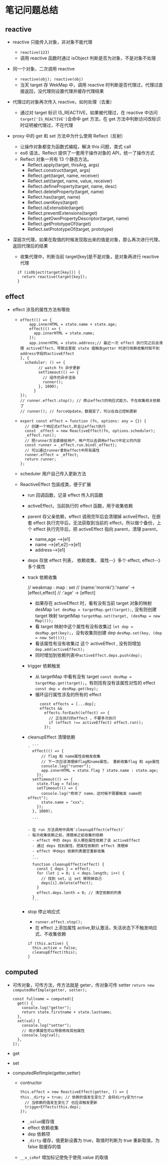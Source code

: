# 笔记问题总结

## reactive

- reactive 只能传入对象，非对象不能代理

  - `reactive(123)`
  - 调用 reactive 函数时通过 isObject 判断是否为对象，不是对象不处理

- 同一个对象，二次调用 reactive

  - `reactive(obj); reactive(obj)`
  - 当天 target 存 WekMap 中，调用 reactive 时判断是否代理过，代理过直接返回，没代理则设置代理并缓存代理结果

- 代理过的对象再次传入 reactive，如何处理（去重）

  - 通过对 target 标识 IS_REACTIVE，如果被代理过，在 reactive 中访问 `target['IS_REACTIVE']`会命中 get 方法，在 get 方法中判断访问改标识时证明被代理过，不在代理

- proxy 中的 get 和 set 方法中为什么使用 Reflect（反射）

  - 让操作对象都变为函数式编程，解决 this 问题，类式 call
  - es6 语法，Reflect 提供了一套用于操作对象的 API，统一了操作方式
  - Reflect 对象一共有 13 个静态方法。
    - Reflect.apply(target, thisArg, args)
    - Reflect.construct(target, args)
    - Reflect.get(target, name, receiver)
    - Reflect.set(target, name, value, receiver)
    - Reflect.defineProperty(target, name, desc)
    - Reflect.deleteProperty(target, name)
    - Reflect.has(target, name)
    - Reflect.ownKeys(target)
    - Reflect.isExtensible(target)
    - Reflect.preventExtensions(target)
    - Reflect.getOwnPropertyDescriptor(target, name)
    - Reflect.getPrototypeOf(target)
    - Reflect.setPrototypeOf(target, prototype)

- 深层次代理，如果在取值的时候发现取出来的值是对象，那么再次进行代理，返回代理后的结果
  - 收集代理中，判断当前 target[key]是不是对象，是对象再进行 reactive 代理
  ```
    if (isObject(target[key])) {
      return reactive(target[key]);
    }
  ```

## effect

- effect 涉及的属性方法有哪些

  - ```
    effect(() => {
        app.innerHTML = state.name + state.age;
        effect(() => {
          app.innerHTML = state.name;
        });
        app.innerHTML = state.address;// 最近一次 effect 执行完之后会清理 activeEffect，导致这里取 state 值触发getter 时进行依赖收集时取不到 address字段的activeEffect
    }, {
      scheduler: () => {
            // watch fn 异步更新
            setTimeout(() => {
              // 组件的异步渲染
              runner();
            }, 1000);
          }
    });
    // runner.effect.stop(); // 停止effect的响应式能力，不在收集相关依赖了
    // runner(); // forceUpdate，数据变了，可以在自己控制更新
    ```
  - ```
    export const effect = function (fn, options: any = {}) {
      // 创建一个响应式effect,并且让effect执行
      const _effect = new ReactiveEffect(fn, options.scheduler);
      _effect.run();
      // 把runner方法直接给用户，用户可以去调用effect中定义的内容
      const runner = _effect.run.bind(_effect);
      // 可以通过runner拿到effect中所有属性
      runner.effect = _effect;
      return runner;
    };
    ```

  - scheduler 用户自己传入更新方法

  - ReactiveEffect 包装成类，便于扩展

    - run 回调函数，记录 effect 传入的函数

    - activeEffect，当前执行的 effect 函数，用于收集依赖

    - parent 存父亲依赖，effect 调用完毕后会清理掉 activeEffect，在嵌套 effect 执行完毕后，无法获取到当前的 effect，所以做个备份，上个 effect 执行完毕后，把 activeEffect 指向 parent，清理 parent，

      - name,age -->[e1]
      - name -->[e1,e2]-->[e1]
      - address-->[e1]

    - deps 存放 effect 列表， 依赖收集， 属性--》多个 effect, effect--》多个属性

    - track 依赖收集

      // weakmap : map : set
      // {name:'mornki'}:'name' -> [effect,effect]
      // :'age' -> [effect]

      - 如果存在 activeEffect 时，看有没有当前 target 对象的映射 desMap `let desMap = targetMap.get(target);`, 没有则创建 target 映射 targetMap `targetMap.set(target, (desMap = new Map()));`
      - 看 target 映射中这个属性有没有收集过 `let dep = desMap.get(key);`，没有收集则创建 dep `desMap.set(key, (dep = new Set())); `
      - 看该属性有没有收集过 这个 activeEffect , 没有则增加 `dep.add(activeEffect);`
      - 同时增加到依赖列表中`activeEffect.deps.push(dep);`

    - trigger 依赖触发

      - 从 targetMap 中看有没有 target `const desMap = targetMap.get(target);`，有则找有没有该属性对性的 effect `const dep = desMap.get(key);`
      - 循环运行属性涉及的所有的 effect
        ```
          const effects = [...dep];
          effects &&
            effects.forEach((effect) => {
              // 正在执行的effect ，不要多次执行
              if (effect !== activeEffect) effect.run();
            });
        ```

    - cleanupEffect 清理依赖

          - ```
            effect(() => {
                // flag 和 name属性会触发收集
                // 下一次应该清理掉flag和name属性。 重新收集flag 和 age属性
                console.log("runner");
                app.innerHTML = state.flag ? state.name : state.age;
              });
            setTimeout(() => {
              state.flag = false;
              setTimeout(() => {
                console.log("修改了 name，这时候不需要触发 name的 effect");
                state.name = "xxx";
              });
            }, 1000);

            ```

          - 在 run 方法调用中调用`cleanupEffect(effect)`
          - 每次收集依赖之前，清理掉之前收集的依赖
            - effect 中的 deps 存入哪些属性依赖了该 activeEffect
            - 通过 deps 找到属性，把属性依赖的 effect 清理掉
            - effect 中deps 依赖列表置空重新收集
            -
            ```
            function cleanupEffect(effect) {
              const { deps } = effect;
              for (let i = 0; i < deps.length; i++) {
                // 找到 set，让 set 移除掉自己
                deps[i].delete(effect);
              }
              effect.deps.lenth = 0; // 清空依赖的列表
            }
            ```

    - stop 停止响应式

      - `runner.effect.stop();`
      - 在 effect 上添加属性 active,默认激活，失活状态下不触发响应式、不收集依赖

      ```
      if (this.active) {
        this.active = false;
        cleanupEffect(this);
      }
      ```

## computed

- 可传对象，可传方法，传方法就是 geter，传对象可传 setter
  `return new computedRefImple(getter, setter);`

  ```
  const fullname = computed({
    get() {
      console.log("getter");
      return state.firstname + state.lastname;
    },
    set(val) {
      console.log("setter");
      // 改计算属性可以导致修改其他属性
      console.log(val);
    },
  });
  ```

- get
- set
- computedRefImple(getter,setter)

  - contructor

    ```
    this.effect = new ReactiveEffect(getter, () => {
    this._dirty = true; // 依赖的值发生变化了 会将dirty变为true
      // 当依赖的值发生变化了 也应该触发更新
      triggerEffects(this.dep);
    });
    ```

    - `_value`缓存值
    - effect 依赖收集
    - dep 依赖项
    - `_dirty` 缓存，值更新设置为 true，取值时判断为 true 重新取值，为 false 取缓存的值

  - `__v_isRef` 增加标记使免于使用.value 的取值
  <!-- -  -->

